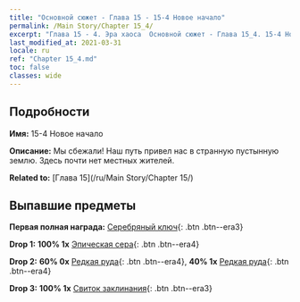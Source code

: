 ```yaml
---
title: "Основной сюжет - Глава 15 - 15-4 Новое начало"
permalink: /Main Story/Chapter 15_4/
excerpt: "Глава 15 - 4. Эра хаоса  Основной сюжет - Глава 15_4. 15-4 Новое начало"
last_modified_at: 2021-03-31
locale: ru
ref: "Chapter 15_4.md"
toc: false
classes: wide
---
```


## Подробности

 **Имя:** 15-4 Новое начало

 **Описание:** Мы сбежали! Наш путь привел нас в странную пустынную землю. Здесь почти нет местных жителей.

 **Related to:** [Глава 15](/ru/Main Story/Chapter 15/)

## Выпавшие предметы

 **Первая полная награда:** [Серебряный ключ](/ru/Items/con_693/){: .btn .btn--era3}

 **Drop 1:** **100% 1x** [Эпическая сера](/ru/Items/mat_50/){: .btn .btn--era4}

 **Drop 2:** **60% 0x** [Редкая руда](/ru/Items/mat_40/){: .btn .btn--era4}, **40% 1x** [Редкая руда](/ru/Items/mat_40/){: .btn .btn--era4}

 **Drop 3:** **100% 1x** [Свиток заклинания](/ru/Items/con_694/){: .btn .btn--era3}

